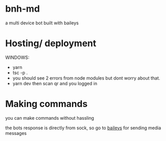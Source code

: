 # bnh-md
a multi device bot built with baileys 
# Hosting/ deployment
WINDOWS:
- yarn
- tsc -p .
- you should see 2 errors from node modules but dont worry about that.
- yarn dev
then scan qr and you logged in
 # Making commands 
 you can make commands without hassling
 
 the bots response is directly from sock, so go to [baileys](https://github.com/adiwajshing/Baileys) for sending media messages


